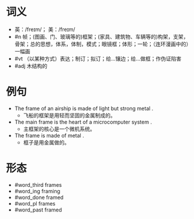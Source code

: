 # 词义
- 英：/freɪm/； 美：/freɪm/
- #n 帧；(图画、门、玻璃等的)框架；(家具、建筑物、车辆等的)构架，支架，骨架；总的思想，体系，体制，模式；眼镜框；体形；一轮；（连环漫画中的）一幅画
- #vt （以某种方式）表达；制订；拟订；给…镶边；给…做框；作伪证陷害
- #adj 木结构的
# 例句
- The frame of an airship is made of light but strong metal .
	- 飞船的框架是用轻而坚固的金属制成的。
- The main frame is the heart of a microcomputer system .
	- 主框架的核心是一个微机系统。
- The frame is made of metal .
	- 框子是用金属做的。
# 形态
- #word_third frames
- #word_ing framing
- #word_done framed
- #word_pl frames
- #word_past framed
